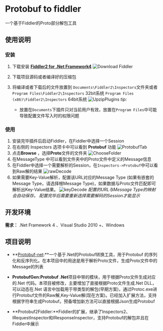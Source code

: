 # Protobuf to fiddler #
一个基于Fiddler的Proto部分解包工具

## 使用说明 ##
### 安装 ###
1. 下载安装 **[Fiddler2 for .Net Framework4](http://www.telerik.com/download/fiddler)**
![Download Fiddler](http://gitlab.baidu.com/zhaoguowei/documents/raw/master/Protobuf2Fiddler/DownloadFiddler.png)
2. 下载项目源码或者编译好的压缩包

3. 将编译或者下载后的文件放置到 `Documents\Fiddler2\Inspectors`文件夹或者`Program Files\Fiddler2\Inspectors` 32bit系统 `Program Files (x86)\Fiddler2\Inspectors` 64bit系统
![UpzipPlugins](http://gitlab.baidu.com/zhaoguowei/documents/raw/master/Protobuf2Fiddler/unzipplugin.png)
*tip:*
    * 放置在`Documents`下插件只对当前用户有效，放置在`Program Files`中可能导致配置文件写入时的权限问题

### 使用 ### 
1. 安装完毕插件后启动Fiddler，在Fiddler中选择一个Session
2. 在右侧的 Inspectors 选项卡中可以看到 **Protobuf** 功能
![ProtobufTab](http://gitlab.baidu.com/zhaoguowei/documents/raw/master/Protobuf2Fiddler/protobuftab.png)
3. 点击**Browse** ，选择**Proto**文件的文件夹
![ChooseFolder](http://gitlab.baidu.com/zhaoguowei/documents/raw/master/Protobuf2Fiddler/chooseproto.png)
4. 在MessageType 中可以看到文件夹中的Proto文件中定义的Message信息
2. 在Fiddler中选择一个需要解析的Session，在`Inspectors->Protobuf`中可以看到Raw解的结果
![rawDecode](http://gitlab.baidu.com/zhaoguowei/documents/raw/master/Protobuf2Fiddler/RawDecode.png)
3. 如果需要Key-Value解析，配置该URL对应的Message Type (如果有嵌套的Message Type，请选择根Message Type)，如果数据与Proto文件匹配即可解析出Key-Value结果。
![keyDecode](http://gitlab.baidu.com/zhaoguowei/documents/raw/master/Protobuf2Fiddler/keyDecode.png)
*配置的URL与Message Type的映射会自动保存。*
*配置完毕后需要重新选择需要解码的Session才能显示*

## 开发环境 ##

**需求：** .Net Framework 4 、Visual Studio 2010 +、Windows

## 项目说明 ##

* **[Protobuf-net](https://code.google.com/p/protobuf-net/):**一个基于.Net的Protobuf转换工具，用于Protobuf 的序列化和反序列化。在本项目中的用途是用于解析Proto文件，生成Proto文件中的Message的列表

* **ProtobufGen:Protobuf .Net**项目中带的模块，用于根据Proto文件生成对应的.Net 代码。本项目被修改，主要增加了直接根据Proto文件生成.Net DLL，可以动态在.Net 语言中加载用于带类型的解包(早期方案)，通过Protoc.exe进行Protobuf文件的Raw解,Key-Value解(现在方案)。已经加入扩展方法，支持根据字符串生成Protobuf。预备增加新方法可以直接根据Json生成Protobuf


* **Protobuf2Fiddler:**Fiddler的扩展，继承了Inspectors2、IRequestInspector和IResponseInspector，支持Protobuf的解包并且在Fiddler中展示 

